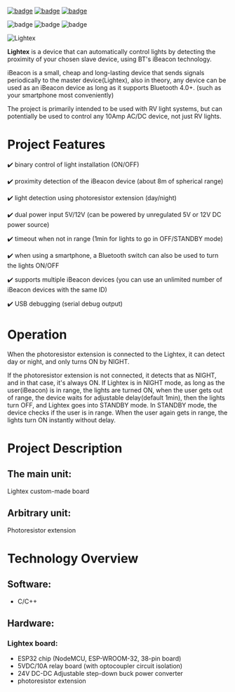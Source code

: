 [![badge](https://img.shields.io/badge/license-MIT-success.svg)](https://opensource.org/licenses/MIT)
[![badge](https://img.shields.io/badge/support-PayPal-blue.svg)](https://paypal.me/d4li3n?country.x=HR&locale.x=en_US)
[![badge](https://img.shields.io/badge/publication-danielthecyberdude.com-purple.svg)](https://danielthecyberdude.com/project/lightex)

![badge](https://img.shields.io/badge/technology-C/C++-green.svg)
![badge](https://img.shields.io/badge/technology-Arduino-green.svg)
![badge](https://img.shields.io/badge/technology-iBeacon-green.svg)

![Lightex](https://github.com/D4LI3N/Lightex/assets/39681746/1693270b-71df-4863-95c2-7b3b60d94087)

**Lightex** is a device that can automatically control lights by detecting the proximity of your chosen slave device, using BT's iBeacon technology.

iBeacon is a small, cheap and long-lasting device that sends signals periodically to the master device(Lightex), also in theory, any device can be used as an iBeacon device as long as it supports Bluetooth 4.0+. (such as your smartphone most conveniently)

The project is primarily intended to be used with RV light systems, but can potentially be used to control any 10Amp AC/DC device, not just RV lights.

# Project Features
✔️ binary control of light installation (ON/OFF)

✔️ proximity detection of the iBeacon device (about 8m of spherical range)

✔️ light detection using photoresistor extension (day/night)

✔️ dual power input 5V/12V (can be powered by unregulated 5V or 12V DC power source)

✔️ timeout when not in range (1min for lights to go in OFF/STANDBY mode)

✔️ when using a smartphone, a Bluetooth switch can also be used to turn the lights ON/OFF

✔️ supports multiple iBeacon devices (you can use an unlimited number of iBeacon devices with the same ID)

✔️ USB debugging (serial debug output)

# Operation
When the photoresistor extension is connected to the Lightex, it can detect day or night, and only turns ON by NIGHT.

If the photoresistor extension is not connected, it detects that as NIGHT, and in that case, it's always ON.
If Lightex is in NIGHT mode, as long as the user(iBeacon) is in range, the lights are turned ON, when the user gets out of range, the device waits for adjustable delay(default 1min), then the lights turn OFF, and Lightex goes into STANDBY mode.
In STANDBY mode, the device checks if the user is in range.
When the user again gets in range, the lights turn ON instantly without delay.

# Project Description

## The main unit:
Lightex custom-made board
## Arbitrary unit:
Photoresistor extension
‍


# Technology Overview
## Software:
- C/C++

## Hardware:
### Lightex board:
- ESP32 chip (NodeMCU, ESP-WROOM-32, 38-pin board)
- 5VDC/10A relay board (with optocoupler circuit isolation)
- 24V DC-DC Adjustable step-down buck power converter
- photoresistor extension

